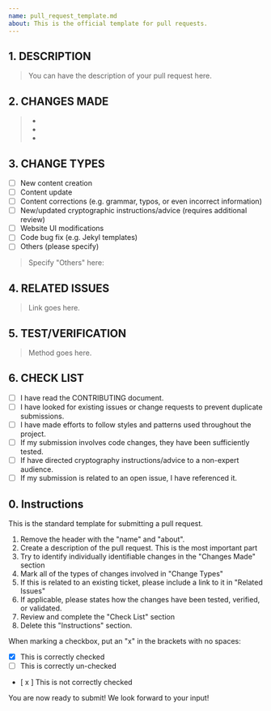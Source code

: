 ```yaml
---
name: pull_request_template.md
about: This is the official template for pull requests.
---
```


## 1. DESCRIPTION
> You can have the description of your pull request here. 

## 2. CHANGES MADE
> -
> -
> -

## 3. CHANGE TYPES

- [ ] New content creation
- [ ] Content update
- [ ] Content corrections (e.g. grammar, typos, or even incorrect information)
- [ ] New/updated cryptographic instructions/advice (requires additional review)
- [ ] Website UI modifications
- [ ] Code bug fix (e.g. Jekyl templates)
- [ ] Others (please specify)

> Specify "Others" here: 

## 4. RELATED ISSUES
> Link goes here.

## 5. TEST/VERIFICATION
> Method goes here.

## 6. CHECK LIST
- [ ] I have read the CONTRIBUTING document.
- [ ] I have looked for existing issues or change requests to prevent duplicate submissions.
- [ ] I have made efforts to follow styles and patterns used throughout the project.
- [ ] If my submission involves code changes, they have been sufficiently tested.
- [ ] If have directed cryptography instructions/advice to a non-expert audience.
- [ ] If my submission is related to an open issue, I have referenced it.

## 0. Instructions
This is the standard template for submitting a pull request.
1. Remove the header with the "name" and "about".
1. Create a description of the pull request. This is the most important part
1. Try to identify individually identifiable changes in the "Changes Made" section
1. Mark all of the types of changes involved in "Change Types"
1. If this is related to an existing ticket, please include a link to it in "Related Issues"
1. If applicable, please states how the changes have been tested, verified, or validated.
1. Review and complete the "Check List" section
1. Delete this "Instructions" section.

When marking a checkbox, put an "x" in the brackets with no spaces:

- [x] This is correctly checked
- [ ] This is correctly un-checked
- [ x ] This is not correctly checked

You are now ready to submit! We look forward to your input!
